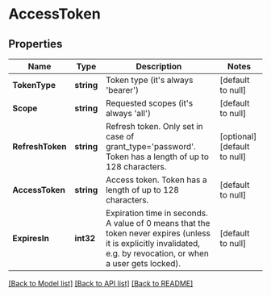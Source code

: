 # AccessToken

## Properties
Name | Type | Description | Notes
------------ | ------------- | ------------- | -------------
**TokenType** | **string** | Token type (it&#39;s always &#39;bearer&#39;) | [default to null]
**Scope** | **string** | Requested scopes (it&#39;s always &#39;all&#39;) | [default to null]
**RefreshToken** | **string** | Refresh token. Only set in case of grant_type&#x3D;&#39;password&#39;. Token has a length of up to 128 characters. | [optional] [default to null]
**AccessToken** | **string** | Access token. Token has a length of up to 128 characters. | [default to null]
**ExpiresIn** | **int32** | Expiration time in seconds. A value of 0 means that the token never expires (unless it is explicitly invalidated, e.g. by revocation, or when a user gets locked). | [default to null]

[[Back to Model list]](../README.md#documentation-for-models) [[Back to API list]](../README.md#documentation-for-api-endpoints) [[Back to README]](../README.md)



